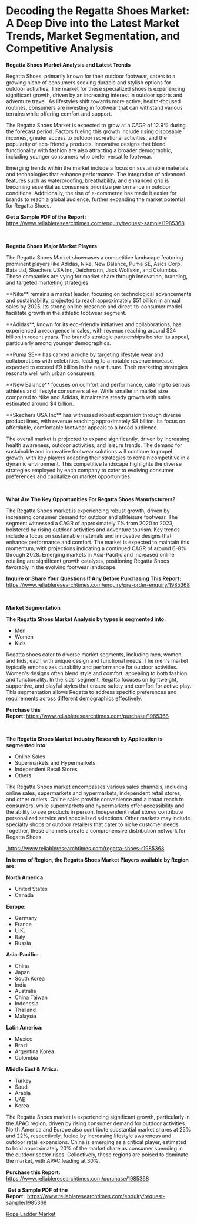 <p><h1>Decoding the Regatta Shoes Market: A Deep Dive into the Latest Market Trends, Market Segmentation, and Competitive Analysis</h1></p><p><strong>Regatta Shoes Market Analysis and Latest Trends</strong></p>
<p><p>Regatta Shoes, primarily known for their outdoor footwear, caters to a growing niche of consumers seeking durable and stylish options for outdoor activities. The market for these specialized shoes is experiencing significant growth, driven by an increasing interest in outdoor sports and adventure travel. As lifestyles shift towards more active, health-focused routines, consumers are investing in footwear that can withstand various terrains while offering comfort and support.</p><p>The Regatta Shoes Market is expected to grow at a CAGR of 12.9% during the forecast period. Factors fueling this growth include rising disposable incomes, greater access to outdoor recreational activities, and the popularity of eco-friendly products. Innovative designs that blend functionality with fashion are also attracting a broader demographic, including younger consumers who prefer versatile footwear.</p><p>Emerging trends within the market include a focus on sustainable materials and technologies that enhance performance. The integration of advanced features such as waterproofing, breathability, and enhanced grip is becoming essential as consumers prioritize performance in outdoor conditions. Additionally, the rise of e-commerce has made it easier for brands to reach a global audience, further expanding the market potential for Regatta Shoes.</p></p>
<p><strong>Get a Sample PDF of the Report:&nbsp;</strong> <a href="https://www.reliableresearchtimes.com/enquiry/request-sample/1985368?utm_campaign=2035&utm_medium=2&utm_source=Github&utm_content=ia&utm_term=07022025&utm_id=regatta-shoes">https://www.reliableresearchtimes.com/enquiry/request-sample/1985368</a></p>
<p>&nbsp;</p>
<p><strong>Regatta Shoes Major Market Players</strong></p>
<p><p>The Regatta Shoes Market showcases a competitive landscape featuring prominent players like Adidas, Nike, New Balance, Puma SE, Asics Corp, Bata Ltd, Skechers USA Inc, Deichmann, Jack Wolfskin, and Columbia. These companies are vying for market share through innovation, branding, and targeted marketing strategies.</p><p>**Nike** remains a market leader, focusing on technological advancements and sustainability, projected to reach approximately $51 billion in annual sales by 2025. Its strong online presence and direct-to-consumer model facilitate growth in the athletic footwear segment.</p><p>**Adidas**, known for its eco-friendly initiatives and collaborations, has experienced a resurgence in sales, with revenue reaching around $24 billion in recent years. The brand's strategic partnerships bolster its appeal, particularly among younger demographics.</p><p>**Puma SE** has carved a niche by targeting lifestyle wear and collaborations with celebrities, leading to a notable revenue increase, expected to exceed €9 billion in the near future. Their marketing strategies resonate well with urban consumers.</p><p>**New Balance** focuses on comfort and performance, catering to serious athletes and lifestyle consumers alike. While smaller in market size compared to Nike and Adidas, it maintains steady growth with sales estimated around $4 billion.</p><p>**Skechers USA Inc** has witnessed robust expansion through diverse product lines, with revenue reaching approximately $8 billion. Its focus on affordable, comfortable footwear appeals to a broad audience.</p><p>The overall market is projected to expand significantly, driven by increasing health awareness, outdoor activities, and leisure trends. The demand for sustainable and innovative footwear solutions will continue to propel growth, with key players adapting their strategies to remain competitive in a dynamic environment. This competitive landscape highlights the diverse strategies employed by each company to cater to evolving consumer preferences and capitalize on market opportunities.</p></p>
<p>&nbsp;</p>
<p><strong>What Are The Key Opportunities For Regatta Shoes Manufacturers?</strong></p>
<p><p>The Regatta Shoes market is experiencing robust growth, driven by increasing consumer demand for outdoor and athleisure footwear. The segment witnessed a CAGR of approximately 7% from 2020 to 2023, bolstered by rising outdoor activities and adventure tourism. Key trends include a focus on sustainable materials and innovative designs that enhance performance and comfort. The market is expected to maintain this momentum, with projections indicating a continued CAGR of around 6-8% through 2028. Emerging markets in Asia-Pacific and increased online retailing are significant growth catalysts, positioning Regatta Shoes favorably in the evolving footwear landscape.</p></p>
<p><strong>Inquire or Share Your Questions If Any Before Purchasing This Report:</strong> <a href="https://www.reliableresearchtimes.com/enquiry/pre-order-enquiry/1985368?utm_campaign=2035&utm_medium=2&utm_source=Github&utm_content=ia&utm_term=07022025&utm_id=regatta-shoes">https://www.reliableresearchtimes.com/enquiry/pre-order-enquiry/1985368</a></p>
<p>&nbsp;</p>
<p><strong>Market Segmentation</strong></p>
<p><strong>The Regatta Shoes Market Analysis by types is segmented into:</strong></p>
<p><ul><li>Men</li><li>Women</li><li>Kids</li></ul></p>
<p><p>Regatta shoes cater to diverse market segments, including men, women, and kids, each with unique design and functional needs. The men's market typically emphasizes durability and performance for outdoor activities. Women's designs often blend style and comfort, appealing to both fashion and functionality. In the kids' segment, Regatta focuses on lightweight, supportive, and playful styles that ensure safety and comfort for active play. This segmentation allows Regatta to address specific preferences and requirements across different demographics effectively.</p></p>
<p><strong>Purchase this Report:&nbsp;</strong><a href="https://www.reliableresearchtimes.com/purchase/1985368?utm_campaign=2035&utm_medium=2&utm_source=Github&utm_content=ia&utm_term=07022025&utm_id=regatta-shoes">https://www.reliableresearchtimes.com/purchase/1985368</a></p>
<p>&nbsp;</p>
<p><strong>The Regatta Shoes Market Industry Research by Application is segmented into:</strong></p>
<p><ul><li>Online Sales</li><li>Supermarkets and Hypermarkets</li><li>Independent Retail Stores</li><li>Others</li></ul></p>
<p><p>The Regatta Shoes market encompasses various sales channels, including online sales, supermarkets and hypermarkets, independent retail stores, and other outlets. Online sales provide convenience and a broad reach to consumers, while supermarkets and hypermarkets offer accessibility and the ability to see products in person. Independent retail stores contribute personalized service and specialized selections. Other markets may include specialty shops or outdoor retailers that cater to niche customer needs. Together, these channels create a comprehensive distribution network for Regatta Shoes.</p></p>
<p><a href="https://www.reliableresearchtimes.com/regatta-shoes-r1985368?utm_campaign=2035&utm_medium=2&utm_source=Github&utm_content=ia&utm_term=07022025&utm_id=regatta-shoes">&nbsp;https://www.reliableresearchtimes.com/regatta-shoes-r1985368</a></p>
<p><strong>In terms of Region, the Regatta Shoes Market Players available by Region are:</strong></p>
<p>
    <p> <strong> North America: </strong>
        <ul>
            <li>United States</li>
            <li>Canada</li>
        </ul>
        </p> 
    <p> <strong> Europe: </strong>
        <ul>
            <li>Germany</li>
            <li>France</li>
            <li>U.K.</li>
            <li>Italy</li>
            <li>Russia</li>
        </ul>
        </p> 
    <p> <strong> Asia-Pacific: </strong>
        <ul>
            <li>China</li>
            <li>Japan</li>
            <li>South Korea</li>
            <li>India</li>
            <li>Australia</li>
            <li>China Taiwan</li>
            <li>Indonesia</li>
            <li>Thailand</li>
            <li>Malaysia</li>
        </ul>
        </p> 
    <p> <strong> Latin America: </strong>
        <ul>
            <li>Mexico</li>
            <li>Brazil</li>
            <li>Argentina Korea</li>
            <li>Colombia</li>
        </ul>
        </p> 
    <p> <strong> Middle East & Africa: </strong>
        <ul>
            <li>Turkey</li>
            <li>Saudi</li>
            <li>Arabia</li>
            <li>UAE</li>
            <li>Korea</li>
        </ul>
    </p>
    </p>
<p><p>The Regatta Shoes market is experiencing significant growth, particularly in the APAC region, driven by rising consumer demand for outdoor activities. North America and Europe also contribute substantial market shares at 25% and 22%, respectively, fueled by increasing lifestyle awareness and outdoor retail expansions. China is emerging as a critical player, estimated to hold approximately 20% of the market share as consumer spending in the outdoor sector rises. Collectively, these regions are poised to dominate the market, with APAC leading at 30%.</p></p>
<p><strong>Purchase this Report: </strong><a href="https://www.reliableresearchtimes.com/purchase/1985368?utm_campaign=2035&utm_medium=2&utm_source=Github&utm_content=ia&utm_term=07022025&utm_id=regatta-shoes">https://www.reliableresearchtimes.com/purchase/1985368</a></p>
<p>&nbsp;<strong>Get a Sample PDF of the Report:&nbsp;&nbsp;</strong><a href="https://www.reliableresearchtimes.com/enquiry/request-sample/1985368?utm_campaign=2035&utm_medium=2&utm_source=Github&utm_content=ia&utm_term=07022025&utm_id=regatta-shoes">https://www.reliableresearchtimes.com/enquiry/request-sample/1985368</a></p>
<p><strong></strong></p>
<p><p><a href="https://github.com/GenaGaines34/Market-Research-Report-List-1/blob/main/rope-ladder-market.md?utm_campaign=2035&utm_medium=2&utm_source=Github&utm_content=ia&utm_term=07022025&utm_id=regatta-shoes">Rope Ladder Market</a></p></p>